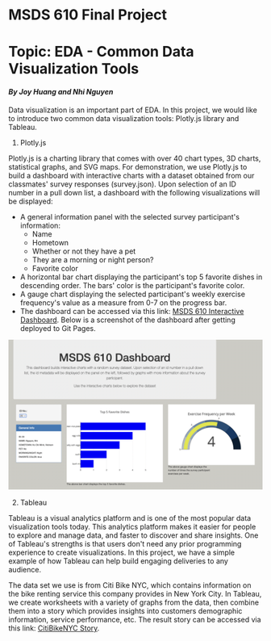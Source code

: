 # MSDS 610 Final Project
# Topic: EDA - Common Data Visualization Tools
#### *By Joy Huang and Nhi Nguyen*
Data visualization is an important part of EDA. In this project, we would like to introduce two common data visualization tools: Plotly.js library and Tableau.
1. Plotly.js

  Plotly.js is a charting library that comes with over 40 chart types, 3D charts, statistical graphs, and SVG maps. For demonstration, we use Plotly.js to build a dashboard with interactive charts with a dataset obtained from our classmates' survey responses (survey.json). Upon selection of an ID number in a pull down list, a dashboard with the following visualizations will be displayed:
- A general information panel with the selected survey participant's information:
  - Name
  - Hometown
  - Whether or not they have a pet
  - They are a morning or night person?
  - Favorite color
- A horizontal bar chart displaying the participant's top 5 favorite dishes in descending order. The bars' color is the participant's favorite color.
- A gauge chart displaying the selected participant's weekly exercise frequency's value as a measure from 0-7 on the progress bar.
- The dashboard can be accessed via this link: [MSDS 610 Interactive Dashboard](https://nhipqnguyen.github.io/MSDS_610_Final_Project/). Below is a screenshot of the dashboard after getting deployed to Git Pages.

![MSDS 610 Interactive Dashboard](https://github.com/nhipqnguyen/MSDS_610_Final_Project/blob/main/images/plotly_dashboard.png)

2. Tableau

  Tableau is a visual analytics platform and is one of the most popular data visualization tools today. This analytics platform makes it easier for people to explore and manage data, and faster to discover and share insights. One of Tableau's strengths is that users don't need any prior programming experience to create visualizations. In this project, we have a simple example of how Tableau can help build engaging deliveries to any audience.

  The data set we use is from Citi Bike NYC, which contains information on the bike renting service this company provides in New York City. In Tableau, we create worksheets with a variety of graphs from the data, then combine them into a story which provides insights into customers demographic information, service performance, etc. The result story can be accessed via this link: [CitiBikeNYC Story](https://public.tableau.com/app/profile/nhi.nguyen1546/viz/citibike_challenge_16283211732780/NYCCitiBikeStory).
